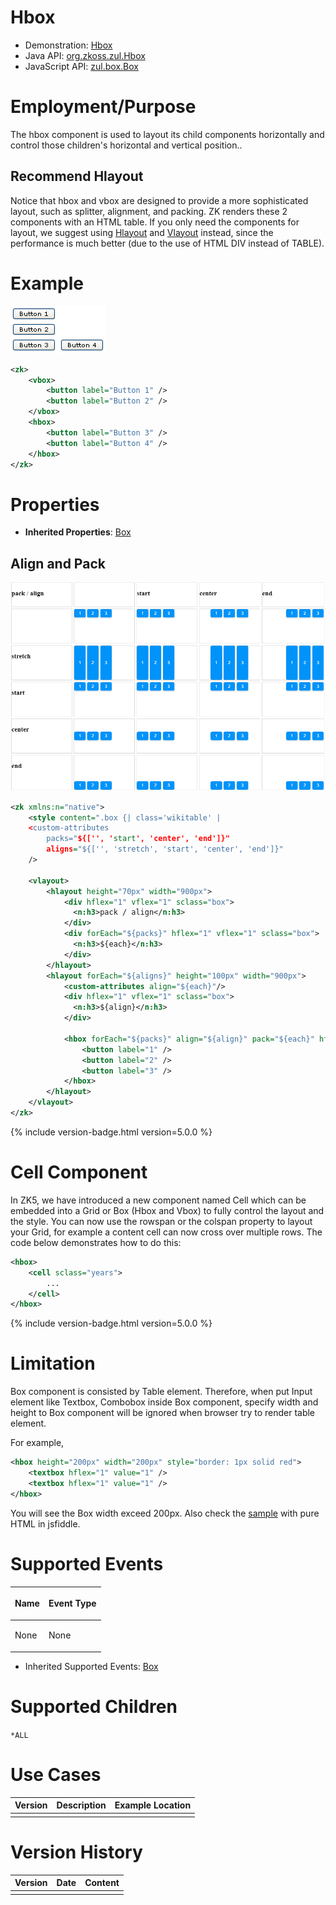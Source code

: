 

# Hbox

- Demonstration: [Hbox](http://www.zkoss.org/zkdemo/layout/box)
- Java API: [org.zkoss.zul.Hbox](https://www.zkoss.org/javadoc/latest/zk/org/zkoss/zul/Hbox.html)
- JavaScript API: [zul.box.Box](https://www.zkoss.org/javadoc/latest/jsdoc/classes/zul.box.Box.html)


# Employment/Purpose

The hbox component is used to layout its child components horizontally
and control those children's horizontal and vertical position..

## Recommend Hlayout

Notice that hbox and vbox are designed to provide a more sophisticated
layout, such as splitter, alignment, and packing. ZK renders these 2
components with an HTML table. If you only need the components for
layout, we suggest using [ Hlayout]({{site.baseurl}}/zk_component_ref/layouts/hlayout) and [ Vlayout]({{site.baseurl}}/zk_component_ref/layouts/vlayout) instead,
since the performance is much better (due to the use of HTML DIV instead
of TABLE).

# Example

![](/zk_component_ref/images/ZKComRef_Hbox_Simple_Examples.PNG)

```xml
<zk>
    <vbox>
        <button label="Button 1" />
        <button label="Button 2" />
    </vbox>
    <hbox>
        <button label="Button 3" />
        <button label="Button 4" />
    </hbox>
</zk>
```

# Properties

- **Inherited Properties**: [ Box]({{site.baseurl}}/zk_component_ref/containers/box#Properties)

## Align and Pack

![](/zk_component_ref/images/ZKComRef_Hbox_Simple_Examples_align_pack.PNG)

```xml
<zk xmlns:n="native">
    <style content=".box {| class='wikitable' | 
    <custom-attributes 
        packs="${['', 'start', 'center', 'end']}"
        aligns="${['', 'stretch', 'start', 'center', 'end']}"
    />

    <vlayout>
        <hlayout height="70px" width="900px">
            <div hflex="1" vflex="1" sclass="box">
              <n:h3>pack / align</n:h3>
            </div>
            <div forEach="${packs}" hflex="1" vflex="1" sclass="box">
              <n:h3>${each}</n:h3>
            </div>
        </hlayout>
        <hlayout forEach="${aligns}" height="100px" width="900px">
            <custom-attributes align="${each}"/> 
            <div hflex="1" vflex="1" sclass="box">
              <n:h3>${align}</n:h3>
            </div>
          
            <hbox forEach="${packs}" align="${align}" pack="${each}" hflex="1" vflex="1" sclass="box">
                <button label="1" />
                <button label="2" />
                <button label="3" />
            </hbox>
        </hlayout>
    </vlayout>
</zk>
```

{% include version-badge.html version=5.0.0 %}

# Cell Component

In ZK5, we have introduced a new component named Cell which can be
embedded into a Grid or Box (Hbox and Vbox) to fully control the layout
and the style. You can now use the rowspan or the colspan property to
layout your Grid, for example a content cell can now cross over multiple
rows. The code below demonstrates how to do this:

```xml
<hbox>
    <cell sclass="years">
        ...
    </cell>
</hbox>
```

{% include version-badge.html version=5.0.0 %}

# Limitation

Box component is consisted by Table element. Therefore, when put Input
element like Textbox, Combobox inside Box component, specify width and
height to Box component will be ignored when browser try to render table
element.

For example,

```xml
<hbox height="200px" width="200px" style="border: 1px solid red">
    <textbox hflex="1" value="1" />
    <textbox hflex="1" value="1" />
</hbox>
```

You will see the Box width exceed 200px. Also check the
[sample](http://jsfiddle.net/A5g9q/) with pure HTML in jsfiddle.

# Supported Events

<table>
<thead>
<tr class="header">
<th><center>
<p>Name</p>
</center></th>
<th><center>
<p>Event Type</p>
</center></th>
</tr>
</thead>
<tbody>
<tr class="odd">
<td><p>None</p></td>
<td><p>None</p></td>
</tr>
</tbody>
</table>

- Inherited Supported Events: [ Box]({{site.baseurl}}/zk_component_ref/containers/box#Supported_Events)

# Supported Children

`*ALL`

# Use Cases

| Version | Description | Example Location |
|---------|-------------|------------------|
|         |             |                  |

# Version History



| Version | Date | Content |
|---------|------|---------|
|         |      |         |


